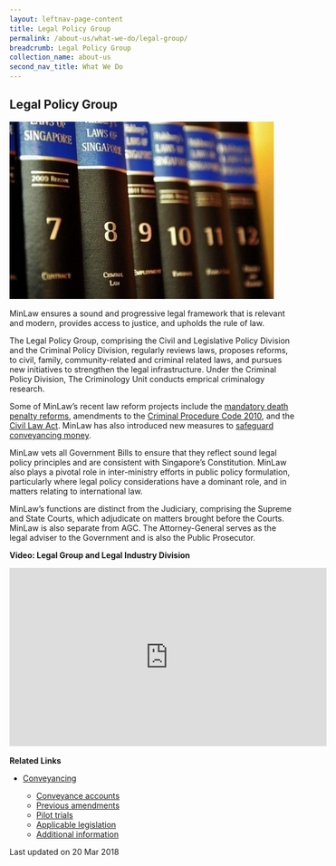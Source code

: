 ```yaml
---
layout: leftnav-page-content
title: Legal Policy Group
permalink: /about-us/what-we-do/legal-group/
breadcrumb: Legal Policy Group
collection_name: about-us
second_nav_title: What We Do
---
```


<style>
  .image {width: 600px;}
  .image img {max-width: 100%;}
</style>

Legal Policy Group
---

<div class="image">
  <img src="/images/1399988831399.jpg/">
</div>

MinLaw ensures a sound and progressive legal framework that is relevant and modern, provides access to justice, and upholds the rule of law.

The Legal Policy Group, comprising the Civil and Legislative Policy Division and the Criminal Policy Division, regularly reviews laws, proposes reforms, to civil, family, community-related and criminal related laws, and pursues new initiatives to strengthen the legal infrastructure. Under the Criminal Policy Division, The Criminology Unit conducts emprical criminalogy research.

Some of MinLaw’s recent law reform projects include the [mandatory death penalty reforms](/news/press-releases/fact-sheet-on-the-proposed-amendments-to-the-penal-code-and-criminal-procedure-code), amendments to the [Criminal Procedure Code 2010](/news/parliamentary-speeches/second-reading-speech-by-law-minister-k-shanmugam-on-the-criminal-procedure-code-bill), and the [Civil Law Act](/news/parliamentary-speeches/second-reading-speech-by-minister-for-law-mr-k-shanmugam-on-the-civil-law-amendment-bill). MinLaw has also introduced new measures to [safeguard conveyancing money](/conveyancing/).

MinLaw vets all Government Bills to ensure that they reflect sound legal policy principles and are consistent with Singapore’s Constitution. MinLaw also plays a pivotal role in inter-ministry efforts in public policy formulation, particularly where legal policy considerations have a dominant role, and in matters relating to international law.

MinLaw’s functions are distinct from the Judiciary, comprising the Supreme and State Courts, which adjudicate on matters brought before the Courts. MinLaw is also separate from AGC. The Attorney-General serves as the legal adviser to the Government and is also the Public Prosecutor.

**Video: Legal Group and Legal Industry Division**

<div class="bp-youtube"><iframe width="560" height="315" src="https://www.youtube.com/embed/0wJ9lvFkUXs?rel=0" title="Legal Group" frameborder="0" allow="accelerometer; autoplay; encrypted-media; gyroscope; picture-in-picture" allowfullscreen></iframe>
</div>

**Related Links**
<ul>
  <li>
    <a href="/about-us/what-we-do/conveyancing/">Conveyancing</a>
  </li>
  <ul>
    <li>
      <a href="/about-us/what-we-do/conveyancing-account/">Conveyance accounts</a>
    </li>
    <li>
      <a href="/about-us/what-we-do/previous-amendments/">Previous amendments</a>
    </li>
    <li>
      <a href="/about-us/what-we-do/pilot-trials/">Pilot trials</a>
    </li>
    <li>
      <a href="/about-us/what-we-do/applicable-legislation/">Applicable legislation</a>
    </li>
    <li>
      <a href="/about-us/what-we-do/additional-information/">Additional information</a>
    </li>
  </ul>
</ul>

<p class="right-side-updated">Last updated on 20 Mar 2018</p>
